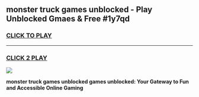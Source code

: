
## monster truck games unblocked - Play Unblocked Gmaes & Free #1y7qd
<h3>
<a href="https://news.freeplayer.one?title=monster_truck_games_unblocked&ref=03M">CLICK TO PLAY</a></h3>
<hr>

<h3>
<a href="https://news.freeplayer.one?title=monster_truck_games_unblocked&ref=03M">CLICK 2 PLAY</a>
  
</h3>

<a href="https://news.freeplayer.one?title=monster_truck_games_unblocked&ref=03M"><img src="https://clearcache.store/games.png"></a>


**monster truck games unblocked games unblocked: Your Gateway to Fun and Accessible Online Gaming**
